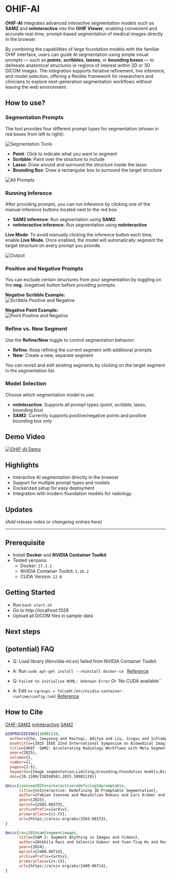 # OHIF-AI

**OHIF-AI** integrates advanced interactive segmentation models such as **SAM2** and **nnInteractive** into the **OHIF Viewer**, enabling convenient and accurate real-time, prompt-based segmentation of medical images directly in the browser.  

By combining the capabilities of large foundation models with the familiar OHIF interface, users can guide AI segmentation using simple visual prompts — such as **points**, **scribbles**, **lassos**, or **bounding boxes** — to delineate anatomical structures or regions of interest within 2D or 3D DICOM images. The integration supports iterative refinement, live inference, and model selection, offering a flexible framework for researchers and clinicians to explore next-generation segmentation workflows without leaving the web environment.

## How to use?

### Segmentation Prompts

The tool provides four different prompt types for segmentation (shown in red boxes from left to right):

![Segmentation Tools](docs/images/tools.png)

- **Point**: Click to indicate what you want to segment  
- **Scribble**: Paint over the structure to include  
- **Lasso**: Draw around and surround the structure inside the lasso  
- **Bounding Box**: Draw a rectangular box to surround the target structure  

![All Prompts](docs/images/all_prompts.png)

### Running Inference

After providing prompts, you can run inference by clicking one of the manual inference buttons located next to the red box:

- **SAM2 inference**: Run segmentation using **SAM2**  
- **nnInteractive inference**: Run segmentation using **nnInteractive**  

**Live Mode**: To avoid manually clicking the inference button each time, enable **Live Mode**. Once enabled, the model will automatically segment the target structure on every prompt you provide.

![Output](docs/images/output.png)

### Positive and Negative Prompts

You can exclude certain structures from your segmentation by toggling on the **neg.** (negative) button before providing prompts.

**Negative Scribble Example:**  
![Scribble Positive and Negative](docs/images/scribble_pos_neg.png)

**Negative Point Example:**  
![Point Positive and Negative](docs/images/point_pos_neg.png)


### Refine vs. New Segment

Use the **Refine/New** toggle to control segmentation behavior:

- **Refine**: Keep refining the current segment with additional prompts  
- **New**: Create a new, separate segment  

You can revisit and edit existing segments by clicking on the target segment in the segmentation list.

### Model Selection

Choose which segmentation model to use:

- **nnInteractive**: Supports all prompt types (point, scribble, lasso, bounding box)  
- **SAM2**: Currently supports positive/negative points and positive bounding box only  

## Demo Video

[![OHIF-AI Demo](https://img.youtube.com/vi/z3aq3yd-KRA/0.jpg)](https://youtu.be/z3aq3yd-KRA)

## Highlights

- Interactive AI segmentation directly in the browser  
- Support for multiple prompt types and models  
- Dockerized setup for easy deployment  
- Integration with modern foundation models for radiology  

## Updates

*(Add release notes or changelog entries here)*

---

## Prerequisite

- Install **Docker** and **NVIDIA Container Toolkit**  
- Tested versions:  
  - Docker: `27.3.1`  
  - NVIDIA Container Toolkit: `1.16.2`  
  - CUDA Version: `12.6`

## Getting Started

- Run `bash start.sh`
- Go to http://localhost:1026
- Upload all DICOM files in sample-data


## Next steps


## (potential) FAQ

- Q: Load library (libnvidia-ml.so) failed from NVIDIA Container Toolkit
- A: Run `sudo apt-get install --reinstall docker-ce ` [Reference](https://github.com/NVIDIA/nvidia-container-toolkit/issues/305)

- Q: `Failed to initialize NVML: Unknown Error` Or `No CUDA available``
- A: Edit `no-cgroups = false`in `/etc/nvidia-container-runtime/config.toml` [Reference](https://forums.developer.nvidia.com/t/nvida-container-toolkit-failed-to-initialize-nvml-unknown-error/286219/2)

## How to Cite

[OHIF-SAM2](https://ieeexplore.ieee.org/document/10981119)
[nnInteractive](https://arxiv.org/abs/2503.08373)
[SAM2](https://arxiv.org/abs/2408.00714)

```bibtex
@INPROCEEDINGS{10981119,
  author={Cho, Jaeyoung and Rastogi, Aditya and Liu, Jingyu and Schlamp, Kai and Vollmuth, Philipp},
  booktitle={2025 IEEE 22nd International Symposium on Biomedical Imaging (ISBI)}, 
  title={OHIF -SAM2: Accelerating Radiology Workflows with Meta Segment Anything Model 2}, 
  year={2025},
  volume={},
  number={},
  pages={1-5},
  keywords={Image segmentation;Limiting;Grounding;Foundation models;Biological system modeling;Radiology;Biomedical imaging;Web-Based Medical Imaging;Foundation Model;Segmentation;Artificial Intelligence},
  doi={10.1109/ISBI60581.2025.10981119}}

@misc{isensee2025nninteractiveredefining3dpromptable,
      title={nnInteractive: Redefining 3D Promptable Segmentation}, 
      author={Fabian Isensee and Maximilian Rokuss and Lars Krämer and Stefan Dinkelacker and Ashis Ravindran and Florian Stritzke and Benjamin Hamm and Tassilo Wald and Moritz Langenberg and Constantin Ulrich and Jonathan Deissler and Ralf Floca and Klaus Maier-Hein},
      year={2025},
      eprint={2503.08373},
      archivePrefix={arXiv},
      primaryClass={cs.CV},
      url={https://arxiv.org/abs/2503.08373}, 
}

@misc{ravi2024sam2segmentimages,
      title={SAM 2: Segment Anything in Images and Videos}, 
      author={Nikhila Ravi and Valentin Gabeur and Yuan-Ting Hu and Ronghang Hu and Chaitanya Ryali and Tengyu Ma and Haitham Khedr and Roman Rädle and Chloe Rolland and Laura Gustafson and Eric Mintun and Junting Pan and Kalyan Vasudev Alwala and Nicolas Carion and Chao-Yuan Wu and Ross Girshick and Piotr Dollár and Christoph Feichtenhofer},
      year={2024},
      eprint={2408.00714},
      archivePrefix={arXiv},
      primaryClass={cs.CV},
      url={https://arxiv.org/abs/2408.00714}, 
}
```
